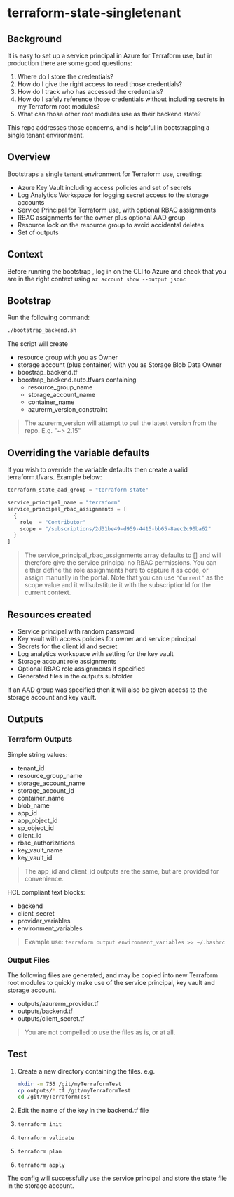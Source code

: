 # terraform-state-singletenant

## Background

It is easy to set up a service principal in Azure for Terraform use, but in production there are some good questions:

1. Where do I store the credentials?
1. How do I give the right access to read those credentials?
1. How do I track who has accessed the credentials?
1. How do I safely reference those credentials without including secrets in my Terraform root modules?
1. What can those other root modules use as their backend state?

This repo addresses those concerns, and is helpful in bootstrapping a single tenant environment.

## Overview

Bootstraps a single tenant environment for Terraform use, creating:

* Azure Key Vault including access policies and set of secrets
* Log Analytics Workspace for logging secret access to the storage accounts
* Service Principal for Terraform use, with optional RBAC assignments
* RBAC assignments for the owner plus optional AAD group
* Resource lock on the resource group to avoid accidental deletes
* Set of outputs

## Context

Before running the bootstrap , log in on the CLI to Azure and check that you are in the right context using `az account show --output jsonc`

## Bootstrap

Run the following command:

```bash
./bootstrap_backend.sh
```

The script will create

* resource group with you as Owner
* storage account (plus container) with you as Storage Blob Data Owner
* boostrap_backend.tf
* boostrap_backend.auto.tfvars containing
  * resource_group_name
  * storage_account_name
  * container_name
  * azurerm_version_constraint

> The azurerm_version will attempt to pull the latest version from the repo. E.g. "~> 2.15"

## Overriding the variable defaults

If you wish to override the variable defaults then create a valid terraform.tfvars. Example below:

```terraform
terraform_state_aad_group = "terraform-state"

service_principal_name = "terraform"
service_principal_rbac_assignments = [
  {
    role  = "Contributor"
    scope = "/subscriptions/2d31be49-d959-4415-bb65-8aec2c90ba62"
  }
]
```

> The service_principal_rbac_assignments array defaults to [] and will therefore give the service principal no RBAC permissions. You can either define the role assignments here to capture it as code, or assign manually in the portal. Note that you can use `"Current"` as the scope value and it willsubstitute it with the subscriptionId for the current context.

## Resources created

* Service principal with random password
* Key vault with access policies for owner and service principal
* Secrets for the client id and secret
* Log analytics workspace with setting for the key vault
* Storage account role assignments
* Optional RBAC role assignments if specified
* Generated files in the outputs subfolder

If an AAD group was specified then it will also be given access to the storage account and key vault.

## Outputs

### Terraform Outputs

Simple string values:

* tenant_id
* resource_group_name
* storage_account_name
* storage_account_id
* container_name
* blob_name
* app_id
* app_object_id
* sp_object_id
* client_id
* rbac_authorizations
* key_vault_name
* key_vault_id

> The app_id and client_id outputs are the same, but are provided for convenience.

HCL compliant text blocks:

* backend
* client_secret
* provider_variables
* environment_variables

> Example use: `terraform output environment_variables >> ~/.bashrc`

### Output Files

The following files are generated, and may be copied into new Terraform root modules to quickly make use of the service principal, key vault and storage account.

* outputs/azurerm_provider.tf
* outputs/backend.tf
* outputs/client_secret.tf

> You are not compelled to use the files as is, or at all.

## Test

1. Create a new directory containing the files. e.g.

    ```bash
    mkdir -m 755 /git/myTerraformTest
    cp outputs/*.tf /git/myTerraformTest
    cd /git/myTerraformTest
    ```

1. Edit the name of the key in the backend.tf file

1. `terraform init`
1. `terraform validate`
1. `terraform plan`
1. `terraform apply`

The config will successfully use the service principal and store the state file in the storage account.
